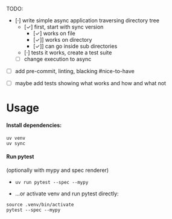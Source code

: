 TODO:

- [&sdot;] write simple async application traversing directory tree
    - [✓] first, start with sync version
        - [&checkmark;] works on file
        - [✓]] works on directory
        - [✓]] can go inside sub directories
    - [⋅] tests it works, create a test suite
    - [ ] change execution to async
- [ ] add pre-commit, linting, blacking #nice-to-have
- [ ] maybe add tests showing what works and how and what not


# Usage

#### Install dependencies:

```
uv venv
uv sync
```

#### Run pytest


(optionally with mypy and spec renderer)

- `uv run pytest --spec --mypy`

- ...or activate venv and run pytest directly:

```
source .venv/bin/activate
pytest --spec --mypy
```

